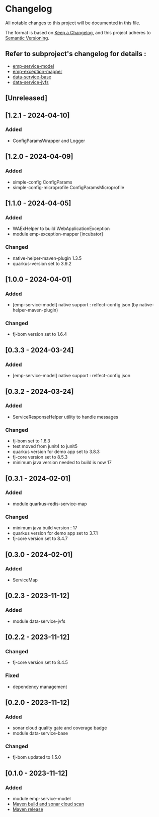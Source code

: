 # Changelog

All notable changes to this project will be documented in this file.

The format is based on [Keep a Changelog](https://keepachangelog.com/en/1.1.0/),
and this project adheres to [Semantic Versioning](https://semver.org/spec/v2.0.0.html).

## Refer to subproject's changelog for details : 

- [emp-service-model](https://github.com/fugerit-org/fj-service-helper-bom/blob/main/emp-service-model/CHANGELOG.md)
- [emp-exception-mapper](https://github.com/fugerit-org/fj-service-helper-bom/blob/main/emp-exception-mapper/CHANGELOG.md)
- [data-service-base](https://github.com/fugerit-org/fj-service-helper-bom/blob/main/data-service-base/CHANGELOG.md)
- [data-service-jvfs](https://github.com/fugerit-org/fj-service-helper-bom/blob/main/data-service-jvfs/CHANGELOG.md)

## [Unreleased]

## [1.2.1 - 2024-04-10]

### Added

- ConfigParamsWrapper and Logger

## [1.2.0 - 2024-04-09]

### Added

- simple-config ConfigParams
- simple-config-microprofile ConfigParamsMicroprofile

## [1.1.0 - 2024-04-05]

### Added

- WAExHelper to build WebApplicationException
- module emp-exception-mapper [incubator]

### Changed

- native-helper-maven-plugin 1.3.5
- quarkus-version set to 3.9.2

## [1.0.0 - 2024-04-01]

### Added

- [emp-service-model] native support : relfect-config.json (by native-helper-maven-plugin)

### Changed

- fj-bom version set to 1.6.4

## [0.3.3 - 2024-03-24]

### Added

- [emp-service-model] native support : relfect-config.json

## [0.3.2 - 2024-03-24]

### Added

- ServiceResponseHelper utility to handle messages

### Changed

- fj-bom set to 1.6.3
- test moved from junit4 to junit5
- quarkus version for demo app set to 3.8.3
- fj-core version set to 8.5.3
- minimum java version needed to build is now 17

## [0.3.1 - 2024-02-01]

### Added

- module quarkus-redis-service-map

### Changed

- minimum java build version : 17
- quarkus version for demo app set to 3.7.1
- fj-core version set to 8.4.7

## [0.3.0 - 2024-02-01]

### Added

- ServiceMap

## [0.2.3 - 2023-11-12]

### Added

- module data-service-jvfs

## [0.2.2 - 2023-11-12]

### Changed

- fj-core version set to 8.4.5

### Fixed

- dependency management

## [0.2.0 - 2023-11-12]

### Added 

- sonar cloud quality gate and coverage badge
- module data-service-base

### Changed

- fj-bom updated to 1.5.0 

## [0.1.0 - 2023-11-12]

### Added 

- module emp-service-model
- [Maven build and sonar cloud scan](.github/workflows/build_maven_package.yml)
- [Maven release](.github/workflows/deploy_maven_package.yml)